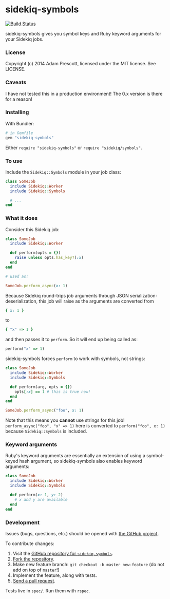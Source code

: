 # sidekiq-symbols

[![Build Status](https://travis-ci.org/aprescott/sidekiq-symbols.svg?branch=master)](https://travis-ci.org/aprescott/sidekiq-symbols)

sidekiq-symbols gives you symbol keys and Ruby keyword arguments for your Sidekiq jobs.

### License

Copyright (c) 2014 Adam Prescott, licensed under the MIT license. See LICENSE.

### Caveats

I have not tested this in a production environment! The 0.x version is there for a reason!

### Installing

With Bundler:

```ruby
# in Gemfile
gem "sidekiq-symbols"
```

Either `require "sidekiq-symbols"` or `require "sidekiq/symbols"`.

### To use

Include the `Sidekiq::Symbols` module in your job class:

```ruby
class SomeJob
  include Sidekiq::Worker
  include Sidekiq::Symbols

  # ...
end
```

### What it does

Consider this Sidekiq job:

```ruby
class SomeJob
  include Sidekiq::Worker

  def perform(opts = {})
    raise unless opts.has_key?(:x)
  end
end

# used as:

SomeJob.perform_async(x: 1)
```

Because Sidekiq round-trips job arguments through JSON serialization-deserialization, this job will raise as the arguments are converted from

```ruby
{ x: 1 }
```

to

```ruby
{ "x" => 1 }
```

and then passes it to `perform`. So it will end up being called as:

```ruby
perform("x" => 1)
```

sidekiq-symbols forces `perform` to work with symbols, not strings:

```ruby
class SomeJob
  include Sidekiq::Worker
  include Sidekiq::Symbols

  def perform(arg, opts = {})
    opts[:x] == 1 # this is true now!
  end
end

SomeJob.perform_async("foo", x: 1)
```

Note that this means you **cannot** use strings for this job! `perform_async("foo", "x" => 1)` here is converted to `perform("foo", x: 1)` because `Sidekiq::Symbols` is included.

### Keyword arguments

Ruby's keyword arguments are essentially an extension of using a symbol-keyed hash argument, so sidekiq-symbols also enables keyword arguments:

```ruby
class SomeJob
  include Sidekiq::Worker
  include Sidekiq::Symbols

  def perform(x: 1, y: 2)
    # x and y are available
  end
end
```

### Development

Issues (bugs, questions, etc.) should be opened with [the GitHub project](https://github.com/aprescott/sidekiq-symbols).

To contribute changes:

1. Visit the [GitHub repository for `sidekiq-symbols`](https://github.com/aprescott/sidekiq-symbols).
2. [Fork the repository](https://help.github.com/articles/fork-a-repo).
3. Make new feature branch: `git checkout -b master new-feature` (do not add on top of `master`!)
4. Implement the feature, along with tests.
5. [Send a pull request](https://help.github.com/articles/fork-a-repo).

Tests live in `spec/`. Run them with `rspec`.
